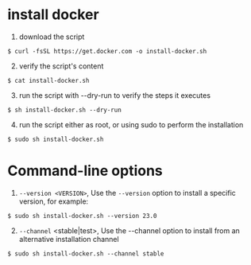 # install docker

1. download the script

```shell
$ curl -fsSL https://get.docker.com -o install-docker.sh
```

2. verify the script's content

```shell
$ cat install-docker.sh
```

3. run the script with --dry-run to verify the steps it executes

```shell
$ sh install-docker.sh --dry-run
```

4. run the script either as root, or using sudo to perform the installation

```shell
$ sudo sh install-docker.sh
```

# Command-line options

1. `--version <VERSION>`, Use the `--version` option to install a specific version, for example:

```shell
$ sudo sh install-docker.sh --version 23.0
```

2. `--channel` <stable|test>, Use the --channel option to install from an alternative installation channel

```shell
$ sudo sh install-docker.sh --channel stable
```
